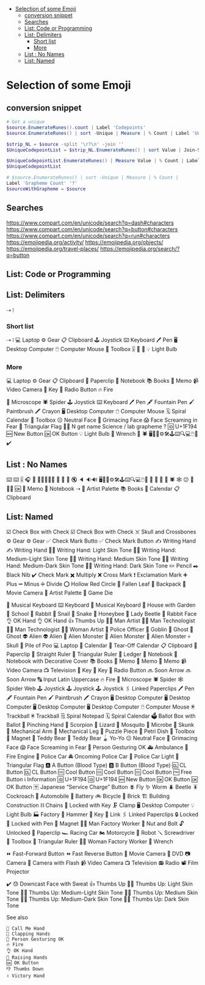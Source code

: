 - [Selection of some Emoji](#selection-of-some-emoji)
  - [conversion snippet](#conversion-snippet)
  - [Searches](#searches)
  - [List: Code or Programming](#list-code-or-programming)
  - [List: Delimiters](#list-delimiters)
    - [Short list](#short-list)
    - [More](#more)
  - [List : No Names](#list--no-names)
  - [List: Named](#list-named)

# Selection of some Emoji

## conversion snippet

```powershell
# Get a unique
$source.EnumerateRunes().count | Label 'Codepoints'
$source.EnumerateRunes() | sort -Unique | Measure | % Count | Label 'Unique Codepoints'

$strip_NL = $source -split '\r?\n' -join ''
$UniqueCodepointList = $strip_NL.EnumerateRunes() | sort Value | Join-String -sep "`n"

$UniqueCodepointList.EnumerateRunes() | Measure Value | % Count | Label 'Unique Codepoint List'
$UniqueCodepointList

# $source.EnumerateRunes() | sort -Unique | Measure | % Count |
Label 'Grapheme Count' '?'
$sourceWithGrapheme = $source
```

## Searches

<https://www.compart.com/en/unicode/search?q=dash#characters>
<https://www.compart.com/en/unicode/search?q=button#characters>
<https://www.compart.com/en/unicode/search?q=run#characters>
<https://emojipedia.org/activity/>
<https://emojipedia.org/objects/>
<https://emojipedia.org/travel-places/>
<https://emojipedia.org/search/?q=button>

## List: Code or Programming

## List: Delimiters 

⇢
⁞

### Short list

⇢
⁞
💻 Laptop
⚙️ Gear
📋 Clipboard
🕹️ Joystick
⌨️ Keyboard
🖊️ Pen
🖥️ Desktop Computer
🖱️ Computer Mouse
🧰 Toolbox
🎚️
🐛
🐜
💡 Light Bulb

### More

💻 Laptop
⚙️ Gear
📋 Clipboard
📎 Paperclip
📓 Notebook
📚 Books
📝 Memo
📹 Video Camera
🔑 Key
🔘 Radio Button
🔥 Fire

🔬 Microscope
🕷️ Spider
🕹️ Joystick
⌨️ Keyboard
🖊️ Pen
🖋️ Fountain Pen
🖌️ Paintbrush
🖍️ Crayon
🖥️ Desktop Computer
🖱️ Computer Mouse
🗓️ Spiral Calendar
🧰 Toolbox
😐 Neutral Face
😬 Grimacing Face
😱 Face Screaming in Fear
🚩 Triangular Flag
👩‍🔬 N get name Science / lab grapheme ?
🆔 U+1F194
🆕 New Button
🆗 OK Button
💡 Light Bulb
🔧 Wrench
🐌
🕷️
🖥️📁💾⚙️🛠️🕹️⌨️🔍💻🖱️📰
✔️


## List : No Names

⌨️
⌨️
🎚️
🎧
🐁
🐛🐜🦋🦗🐸 🐝 🦎 🔬
🔇
🔈
🔉🔊
🖥️📁💾⚙️🛠️🕹️⌨️🔍💻🖱️📰 
🤖
🦟 🦂 🐌 🕷️ 🕸️
😕
😬
🚨🆕
🆗
📝 Memo
📓 Notebook
⇢
🎨 Artist Palette
📚 Books
📅 Calendar
📋 Clipboard

## List: Named

☑️ Check Box with Check
☑️ Check Box with Check
☠️ Skull and Crossbones
⚙️ Gear
⚙️ Gear
✅ Check Mark Butto
✅ Check Mark Button
✍️ Writing Hand
✍️ Writing Hand
✍🏻 Writing Hand: Light Skin Tone
✍🏼 Writing Hand: Medium-Light Skin Tone
✍🏽 Writing Hand: Medium Skin Tone
✍🏾 Writing Hand: Medium-Dark Skin Tone
✍🏿 Writing Hand: Dark Skin Tone
✏️ Pencil
✒️ Black Nib
✔️ Check Mark
✖️ Multiply
❌ Cross Mark
❗ Exclamation Mark
➕ Plus
➖ Minus
➗ Divide
⭕ Hollow Red Circle
🍂 Fallen Leaf
🎒 Backpack
🎥 Movie Camera
🎨 Artist Palette
🎲 Game Die

🎹 Musical Keyboard
⌨️ Keyboard
🎹 Musical Keyboard
🏡 House with Garden
🏫 School
🐇 Rabbit
🐌 Snail
🐍 Snake
🐝 Honeybee
🐞 Lady Beetle
🐰 Rabbit Face
👌 OK Hand
👌 OK Hand
👍 Thumbs Up
👨‍🎨 Man Artist
👨‍💻 Man Technologist
👨‍💻 Man Technologist
👩‍🎨 Woman Artist
👮 Police Officer
👺 Goblin
👻 Ghost
👻 Ghost
👽 Alien
👽 Alien
👾 Alien Monster
👾 Alien Monster
👾 Alien Monster
💀 Skull
💩 Pile of Poo
💻 Laptop
📅 Calendar
📆 Tear-Off Calendar
📋 Clipboard
📎 Paperclip
📏 Straight Ruler
📐 Triangular Ruler
📒 Ledger
📓 Notebook
📔 Notebook with Decorative Cover
📚 Books
📝 Memo
📝 Memo
📝 Memo
📹 Video Camera
📺 Television
🔑 Key
🔑 Key
🔘 Radio Button
🔜 Soon Arrow
🔜 Soon Arrow
🔠 Input Latin Uppercase
🔥 Fire
🔬 Microscope
🕷️ Spider
🕸️ Spider Web
🕹️ Joystick
🕹️ Joystick
🕹️ Joystick
🖇️ Linked Paperclips
🖊️ Pen
🖋️ Fountain Pen
🖌️ Paintbrush
🖍️ Crayon
🖥️ Desktop Computer
🖥️ Desktop Computer
🖥️ Desktop Computer
🖥️ Desktop Computer
🖱️ Computer Mouse
🖲️ Trackball
🖲️ Trackball
🗒️ Spiral Notepad
🗓️ Spiral Calendar
🗳️ Ballot Box with Ballot
🤏 Pinching Hand
🦂 Scorpion
🦎 Lizard
🦟 Mosquito
🦠 Microbe
🦨 Skunk
🦾 Mechanical Arm
🦿 Mechanical Leg
🧩 Puzzle Piece
🧫 Petri Dish
🧰 Toolbox
🧲 Magnet
🧸 Teddy Bear
🧸 Teddy Bear
🪀 Yo-Yo
😐 Neutral Face
😬 Grimacing Face
😱 Face Screaming in Fear
🙆 Person Gesturing OK
🚑 Ambulance
🚒 Fire Engine
🚓 Police Car
🚔 Oncoming Police Car
🚨 Police Car Light
🚩 Triangular Flag
🅰️ A Button (Blood Type)
🅱️ B Button (Blood Type)
🆑 CL Button
🆑 CL Button
🆒 Cool Button
🆒 Cool Button
🆒 Cool Button
🆓 Free Button
ℹ️ Information
🆔 U+1F194
🆔 U+1F194
🆕 New Button
🆗 OK Button
🆗 OK Button
🈂️ Japanese “Service Charge” Button
🪰 Fly
🪱 Worm
🪲 Beetle
🪳 Cockroach
🚗 Automobile
🔋 Battery
🚲 Bicycle
🧱 Brick
🏗️ Building Construction
⛓️ Chains
🔐 Locked with Key
🗜️ Clamp
🖥️ Desktop Computer
💡 Light Bulb
🏭 Factory
🔨 Hammer
🔑 Key
🔗 Link
🖇️ Linked Paperclips
🔒 Locked
🔏 Locked with Pen
🧲 Magnet
👨‍🏭 Man Factory Worker
🔩 Nut and Bolt
🔓 Unlocked
📎 Paperclip
🏎️ Racing Car
🏍️ Motorcycle
🤖 Robot
🪛 Screwdriver
🧰 Toolbox
📐 Triangular Ruler
👩‍🏭 Woman Factory Worker
🔧 Wrench

⏩ Fast-Forward Button
⏪ Fast Reverse Button
🎥 Movie Camera
📀 DVD
📷 Camera
📸 Camera with Flash
📹 Video Camera
📺 Television
📻 Radio
📽️ Film Projector

✔️
😓 Downcast Face with Sweat
    👍 Thumbs Up
    👍🏻 Thumbs Up: Light Skin Tone
    👍🏼 Thumbs Up: Medium-Light Skin Tone
    👍🏽 Thumbs Up: Medium Skin Tone
    👍🏾 Thumbs Up: Medium-Dark Skin Tone
    👍🏿 Thumbs Up: Dark Skin Tone

See also

    🤙 Call Me Hand
    👏 Clapping Hands
    🙆 Person Gesturing OK
    🔥 Fire
    👌 OK Hand
    🙌 Raising Hands
    🆗 OK Button
    👎 Thumbs Down
    ✌️ Victory Hand
